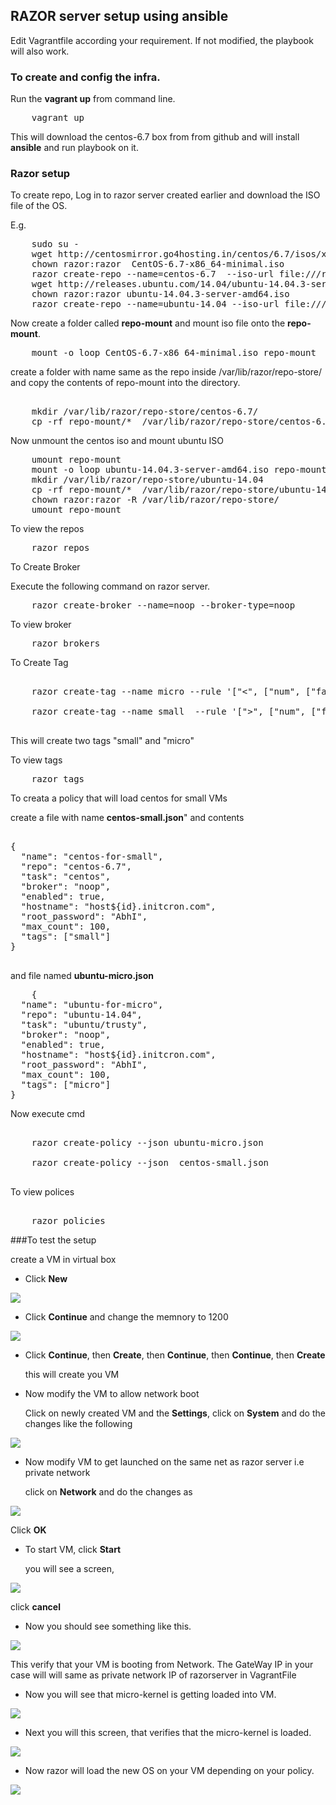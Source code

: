 ## RAZOR server setup using ansible

Edit Vagrantfile according your requirement. If not modified, the playbook will also work.

### To create and config the infra.

Run the **vagrant up** from command line.

<pre>
	vagrant up 
</pre>

This will download the centos-6.7 box from from github and will install **ansible** and run playbook on it.

### Razor setup 

To create repo, Log in to razor server created earlier and download the ISO file of the OS.
 

E.g. 

<pre>
	sudo su - 
	wget http://centosmirror.go4hosting.in/centos/6.7/isos/x86_64/CentOS-6.7-x86_64-minimal.iso 
	chown razor:razor  CentOS-6.7-x86_64-minimal.iso 
 	razor create-repo --name=centos-6.7  --iso-url file:///root/CentOS-6.7-x86_64-minimal.iso --task centos 
 	wget http://releases.ubuntu.com/14.04/ubuntu-14.04.3-server-amd64.iso 
 	chown razor:razor ubuntu-14.04.3-server-amd64.iso 
 	razor create-repo --name=ubuntu-14.04 --iso-url file:///root/ubuntu-14.04.3-server-amd64.iso --task ubuntu/trusty
</pre>

Now create a folder called **repo-mount** and mount iso file onto the  **repo-mount**.

<pre>
	mount -o loop CentOS-6.7-x86_64-minimal.iso repo-mount
</pre>

create a folder with name same as the repo inside /var/lib/razor/repo-store/ and copy the contents of repo-mount into the directory.

<pre> 
	mkdir /var/lib/razor/repo-store/centos-6.7/
	cp -rf repo-mount/*  /var/lib/razor/repo-store/centos-6.7/
</pre>

Now unmount the centos iso and mount ubuntu ISO

<pre>
	umount repo-mount
	mount -o loop ubuntu-14.04.3-server-amd64.iso repo-mount
	mkdir /var/lib/razor/repo-store/ubuntu-14.04
	cp -rf repo-mount/*  /var/lib/razor/repo-store/ubuntu-14.04
	chown razor:razor -R /var/lib/razor/repo-store/
	umount repo-mount
</pre>


To view the repos

<pre>
	razor repos
</pre>


To Create Broker

Execute the following command on razor server.

<pre>
	razor create-broker --name=noop --broker-type=noop
</pre>


To view broker

<pre>
	razor brokers
</pre>


To Create Tag

<pre>

	razor create-tag --name micro --rule '["<", ["num", ["fact", "memorysize_mb"]], 1000]'

	razor create-tag --name small  --rule '[">", ["num", ["fact", "memorysize_mb"]], 1000]'

</pre>

This will create two tags "small" and "micro"

To view tags

<pre>
	razor tags
</pre>

To creata a policy that will load centos  for small VMs

create a file with name **centos-small.json**" and contents 

<pre>

{
  "name": "centos-for-small",
  "repo": "centos-6.7",
  "task": "centos",
  "broker": "noop",
  "enabled": true,
  "hostname": "host${id}.initcron.com",
  "root_password": "AbhI",
  "max_count": 100,
  "tags": ["small"]
}

</pre>


and file named **ubuntu-micro.json**


<pre>
	{
  "name": "ubuntu-for-micro",
  "repo": "ubuntu-14.04",
  "task": "ubuntu/trusty",
  "broker": "noop",
  "enabled": true,
  "hostname": "host${id}.initcron.com",
  "root_password": "AbhI",
  "max_count": 100,
  "tags": ["micro"]
}
</pre>

Now execute cmd 

<pre>

	razor create-policy --json ubuntu-micro.json

	razor create-policy --json  centos-small.json

</pre>

To view polices 

<pre> 
	razor policies
</pre>


###To test the setup 


create a VM in virtual box

* Click **New**  

<img src="./screenshots/create-1.png">

* Click **Continue** and change the memnory to 1200   

<img src="./screenshots/create-2.png">


* Click **Continue**, then **Create**, then **Continue**, then **Continue**, then **Create** 

  this will create you VM 

* Now modify the VM to allow network boot   

  Click on newly created VM and the **Settings**, click on **System** and do the changes like the following

<img src="./screenshots/modify-1.png" >

* Now modify VM to get launched on the same net as razor server i.e private network 

  click on **Network** and do the changes as

<img src="./screenshots/modify-2.png">

   Click **OK**

* To start VM, click **Start**

  you will see a screen,

<img src="screenshots/startvm.png">

  click **cancel**

* Now you should see something like this.

<img src="screenshots/netboot.png"> 

  This verify that your VM is booting from Network.
  The GateWay IP in your case will will same as private network IP of razorserver in VagrantFile

* Now you will see that micro-kernel is getting loaded into VM.

<img src="screenshots/micro-kernel.png">

* Next you will this screen, that verifies that the micro-kernel is loaded.

<img src="screenshots/micro-kernel_complete.png">

* Now razor will load the new OS on your VM depending on your policy.

<img src="screenshots/newos.png">










